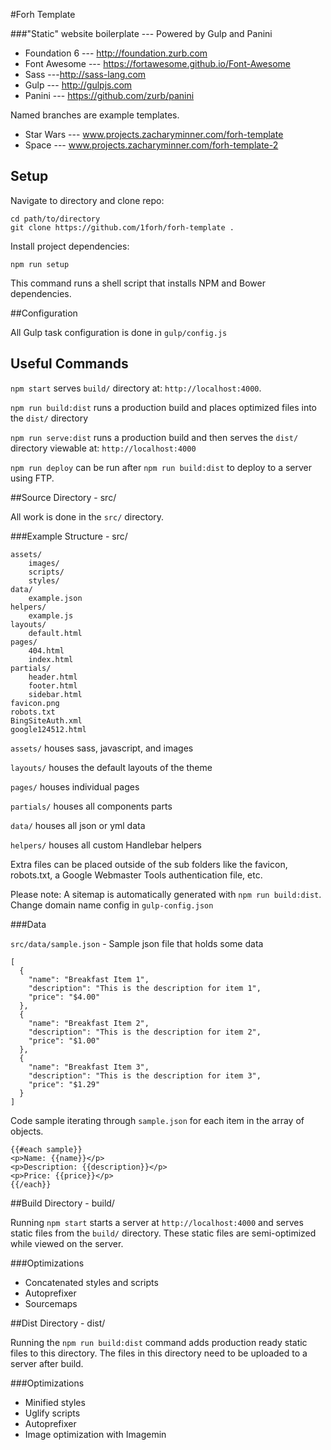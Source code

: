 #Forh Template

###"Static" website boilerplate --- Powered by Gulp and Panini

- Foundation 6 --- http://foundation.zurb.com
- Font Awesome --- https://fortawesome.github.io/Font-Awesome
- Sass ---http://sass-lang.com
- Gulp --- http://gulpjs.com
- Panini --- https://github.com/zurb/panini

Named branches are example templates.

- Star Wars --- www.projects.zacharyminner.com/forh-template
- Space --- www.projects.zacharyminner.com/forh-template-2

## Setup

Navigate to directory and clone repo:

    cd path/to/directory
    git clone https://github.com/1forh/forh-template .

Install project dependencies:

    npm run setup

This command runs a shell script that installs NPM and Bower dependencies.

##Configuration

All Gulp task configuration is done in `gulp/config.js`

## Useful Commands

`npm start` serves `build/` directory at: `http://localhost:4000`. 

`npm run build:dist` runs a production build and places optimized files into the  `dist/` directory

`npm run serve:dist` runs a production build and then serves the `dist/` directory viewable at: `http://localhost:4000`

`npm run deploy` can be run after `npm run build:dist` to deploy to a server using FTP.

##Source Directory - src/

All work is done in the `src/` directory.

###Example Structure - src/

    assets/
        images/
        scripts/
        styles/
    data/
        example.json
    helpers/
        example.js
    layouts/
        default.html
    pages/
        404.html
        index.html
    partials/
        header.html
        footer.html
        sidebar.html
    favicon.png
    robots.txt
    BingSiteAuth.xml
    google124512.html

`assets/` houses sass, javascript, and images

`layouts/` houses the default layouts of the theme

`pages/` houses individual pages

`partials/` houses all components parts

`data/` houses all json or yml data

`helpers/` houses all custom Handlebar helpers

 Extra files can be placed outside of the sub folders like the favicon, robots.txt, a Google Webmaster Tools authentication file, etc. 

 Please note: A sitemap is automatically generated with `npm run build:dist`. Change domain name config in `gulp-config.json`

###Data

`src/data/sample.json` - Sample json file that holds some data

    [
      {
        "name": "Breakfast Item 1",
        "description": "This is the description for item 1",
        "price": "$4.00"
      },
      {
        "name": "Breakfast Item 2",
        "description": "This is the description for item 2",
        "price": "$1.00"
      },
      {
        "name": "Breakfast Item 3",
        "description": "This is the description for item 3",
        "price": "$1.29"
      }
    ]

Code sample iterating through `sample.json` for each item in the array of objects. 

    {{#each sample}}
    <p>Name: {{name}}</p>
    <p>Description: {{description}}</p>
    <p>Price: {{price}}</p>
    {{/each}}

##Build Directory - build/

Running `npm start` starts a server at `http://localhost:4000` and serves static files from the `build/` directory. These static files are semi-optimized while viewed on the server. 

###Optimizations

- Concatenated styles and scripts
- Autoprefixer
- Sourcemaps

##Dist Directory - dist/

Running the `npm run build:dist` command adds production ready static files to this directory. The files in this directory need to be uploaded to a server after build.

###Optimizations

- Minified styles
- Uglify scripts
- Autoprefixer
- Image optimization with Imagemin

